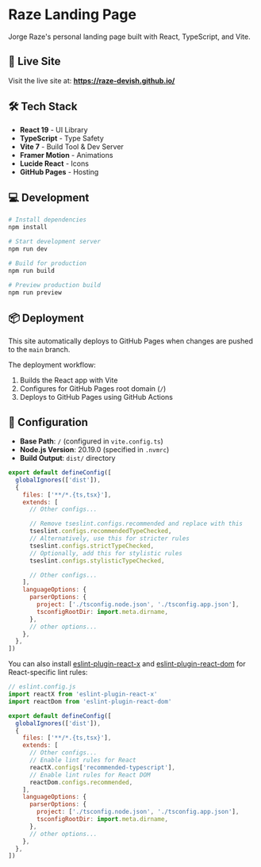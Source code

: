 # Raze Landing Page

Jorge Raze's personal landing page built with React, TypeScript, and Vite.

## 🚀 Live Site

Visit the live site at: **<https://raze-devish.github.io/>**

## 🛠️ Tech Stack

- **React 19** - UI Library
- **TypeScript** - Type Safety
- **Vite 7** - Build Tool & Dev Server
- **Framer Motion** - Animations
- **Lucide React** - Icons
- **GitHub Pages** - Hosting

## 💻 Development

```bash
# Install dependencies
npm install

# Start development server
npm run dev

# Build for production
npm run build

# Preview production build
npm run preview
```

## 📦 Deployment

This site automatically deploys to GitHub Pages when changes are pushed to the `main` branch.

The deployment workflow:

1. Builds the React app with Vite
2. Configures for GitHub Pages root domain (`/`)
3. Deploys to GitHub Pages using GitHub Actions

## 🔧 Configuration

- **Base Path**: `/` (configured in `vite.config.ts`)
- **Node.js Version**: 20.19.0 (specified in `.nvmrc`)
- **Build Output**: `dist/` directory

```js
export default defineConfig([
  globalIgnores(['dist']),
  {
    files: ['**/*.{ts,tsx}'],
    extends: [
      // Other configs...

      // Remove tseslint.configs.recommended and replace with this
      tseslint.configs.recommendedTypeChecked,
      // Alternatively, use this for stricter rules
      tseslint.configs.strictTypeChecked,
      // Optionally, add this for stylistic rules
      tseslint.configs.stylisticTypeChecked,

      // Other configs...
    ],
    languageOptions: {
      parserOptions: {
        project: ['./tsconfig.node.json', './tsconfig.app.json'],
        tsconfigRootDir: import.meta.dirname,
      },
      // other options...
    },
  },
])
```

You can also install [eslint-plugin-react-x](https://github.com/Rel1cx/eslint-react/tree/main/packages/plugins/eslint-plugin-react-x) and [eslint-plugin-react-dom](https://github.com/Rel1cx/eslint-react/tree/main/packages/plugins/eslint-plugin-react-dom) for React-specific lint rules:

```js
// eslint.config.js
import reactX from 'eslint-plugin-react-x'
import reactDom from 'eslint-plugin-react-dom'

export default defineConfig([
  globalIgnores(['dist']),
  {
    files: ['**/*.{ts,tsx}'],
    extends: [
      // Other configs...
      // Enable lint rules for React
      reactX.configs['recommended-typescript'],
      // Enable lint rules for React DOM
      reactDom.configs.recommended,
    ],
    languageOptions: {
      parserOptions: {
        project: ['./tsconfig.node.json', './tsconfig.app.json'],
        tsconfigRootDir: import.meta.dirname,
      },
      // other options...
    },
  },
])
```
